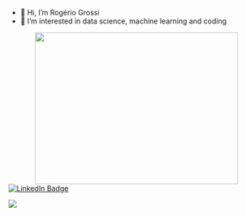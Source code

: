 - 👋 Hi, I’m Rogério Grossi
- 👀 I’m interested in data science, machine learning and coding
<!--- 🌱 I’m currently learning Python, R and SQL-->


<div align="center">
  <img src="https://cdn.dribbble.com/users/634508/screenshots/2172083/media/863da86eeaed056444be4fc8b02edcdf.gif" width="400" height="300"/>
</div>

<div id="badges">
  <a href="https://www.linkedin.com/in/rogerio-grossi/">
    <img src="https://img.shields.io/badge/LinkedIn-blue?style=for-the-badge&logo=linkedin&logoColor=white" alt="LinkedIn Badge"/>
  </a> 
</div>

![](https://komarev.com/ghpvc/?username=your-github-rogeriogrossi&color=ff69b4)

<!---
rogeriogrossi/rogeriogrossi is a ✨ special ✨ repository because its `README.md` (this file) appears on your GitHub profile.
You can click the Preview link to take a look at your changes.
--->
